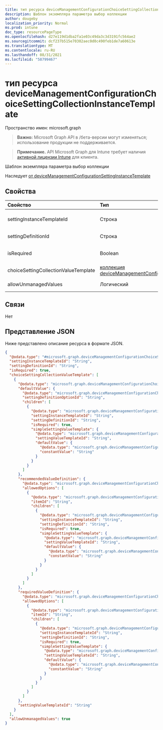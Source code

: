 ```yaml
---
title: тип ресурса deviceManagementConfigurationChoiceSettingCollectionInstanceTemplate
description: Шаблон экземпляра параметра выбор коллекции
author: dougeby
localization_priority: Normal
ms.prod: intune
doc_type: resourcePageType
ms.openlocfilehash: d27e119d1dba2fa1e03c49da3c3d3191fc564ae2
ms.sourcegitcommit: dcf237b515e70302aec0d0c490feb1de7a60613e
ms.translationtype: MT
ms.contentlocale: ru-RU
ms.lasthandoff: 08/31/2021
ms.locfileid: "58799467"
---
```

# <a name="devicemanagementconfigurationchoicesettingcollectioninstancetemplate-resource-type"></a>тип ресурса deviceManagementConfigurationChoiceSettingCollectionInstanceTemplate

Пространство имен: microsoft.graph

> **Важно:** Microsoft Graph API в /бета-версии могут изменяться; использование продукции не поддерживается.

> **Примечание.** API Microsoft Graph для Intune требует наличия [активной лицензии Intune](https://go.microsoft.com/fwlink/?linkid=839381) для клиента.

Шаблон экземпляра параметра выбор коллекции


Наследует [от deviceManagementConfigurationSettingInstanceTemplate](../resources/intune-deviceconfigv2-devicemanagementconfigurationsettinginstancetemplate.md)

## <a name="properties"></a>Свойства
|Свойство|Тип|Описание|
|:---|:---|:---|
|settingInstanceTemplateId|Строка|Настройка кода шаблона экземпляра, унаследованный от [deviceManagementConfigurationSettingInstanceTemplate](../resources/intune-deviceconfigv2-devicemanagementconfigurationsettinginstancetemplate.md)|
|settingDefinitionId|Строка|Параметр Определения Id, унаследованный от [deviceManagementConfigurationSettingInstanceTemplate](../resources/intune-deviceconfigv2-devicemanagementconfigurationsettinginstancetemplate.md)|
|isRequired|Boolean|Указывает, должна ли политика указать этот параметр. Унаследованный от [deviceManagementConfigurationSettingInstanceTemplate](../resources/intune-deviceconfigv2-devicemanagementconfigurationsettinginstancetemplate.md)|
|choiceSettingCollectionValueTemplate|[коллекция deviceManagementConfigurationChoiceSettingValueTemplate](../resources/intune-deviceconfigv2-devicemanagementconfigurationchoicesettingvaluetemplate.md)|Шаблон значения параметра выбор коллекции|
|allowUnmanagedValues|Логический|Связанная политика может при добавлении значений, которые не присутствуют в шаблоне.|

## <a name="relationships"></a>Связи
Нет

## <a name="json-representation"></a>Представление JSON
Ниже представлено описание ресурса в формате JSON.
<!-- {
  "blockType": "resource",
  "@odata.type": "microsoft.graph.deviceManagementConfigurationChoiceSettingCollectionInstanceTemplate"
}
-->
``` json
{
  "@odata.type": "#microsoft.graph.deviceManagementConfigurationChoiceSettingCollectionInstanceTemplate",
  "settingInstanceTemplateId": "String",
  "settingDefinitionId": "String",
  "isRequired": true,
  "choiceSettingCollectionValueTemplate": [
    {
      "@odata.type": "microsoft.graph.deviceManagementConfigurationChoiceSettingValueTemplate",
      "defaultValue": {
        "@odata.type": "microsoft.graph.deviceManagementConfigurationChoiceSettingValueConstantDefaultTemplate",
        "settingDefinitionOptionId": "String",
        "children": [
          {
            "@odata.type": "microsoft.graph.deviceManagementConfigurationSimpleSettingInstanceTemplate",
            "settingInstanceTemplateId": "String",
            "settingDefinitionId": "String",
            "isRequired": true,
            "simpleSettingValueTemplate": {
              "@odata.type": "microsoft.graph.deviceManagementConfigurationStringSettingValueTemplate",
              "settingValueTemplateId": "String",
              "defaultValue": {
                "@odata.type": "microsoft.graph.deviceManagementConfigurationStringSettingValueConstantDefaultTemplate",
                "constantValue": "String"
              }
            }
          }
        ]
      },
      "recommendedValueDefinition": {
        "@odata.type": "microsoft.graph.deviceManagementConfigurationChoiceSettingValueDefinitionTemplate",
        "allowedOptions": [
          {
            "@odata.type": "microsoft.graph.deviceManagementConfigurationOptionDefinitionTemplate",
            "itemId": "String",
            "children": [
              {
                "@odata.type": "microsoft.graph.deviceManagementConfigurationSimpleSettingInstanceTemplate",
                "settingInstanceTemplateId": "String",
                "settingDefinitionId": "String",
                "isRequired": true,
                "simpleSettingValueTemplate": {
                  "@odata.type": "microsoft.graph.deviceManagementConfigurationStringSettingValueTemplate",
                  "settingValueTemplateId": "String",
                  "defaultValue": {
                    "@odata.type": "microsoft.graph.deviceManagementConfigurationStringSettingValueConstantDefaultTemplate",
                    "constantValue": "String"
                  }
                }
              }
            ]
          }
        ]
      },
      "requiredValueDefinition": {
        "@odata.type": "microsoft.graph.deviceManagementConfigurationChoiceSettingValueDefinitionTemplate",
        "allowedOptions": [
          {
            "@odata.type": "microsoft.graph.deviceManagementConfigurationOptionDefinitionTemplate",
            "itemId": "String",
            "children": [
              {
                "@odata.type": "microsoft.graph.deviceManagementConfigurationSimpleSettingInstanceTemplate",
                "settingInstanceTemplateId": "String",
                "settingDefinitionId": "String",
                "isRequired": true,
                "simpleSettingValueTemplate": {
                  "@odata.type": "microsoft.graph.deviceManagementConfigurationStringSettingValueTemplate",
                  "settingValueTemplateId": "String",
                  "defaultValue": {
                    "@odata.type": "microsoft.graph.deviceManagementConfigurationStringSettingValueConstantDefaultTemplate",
                    "constantValue": "String"
                  }
                }
              }
            ]
          }
        ]
      },
      "settingValueTemplateId": "String"
    }
  ],
  "allowUnmanagedValues": true
}
```



